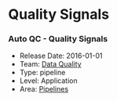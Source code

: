 # Quality Signals
### Auto QC - Quality Signals
* Release Date: 2016-01-01
* Team: [Data Quality](../teams/data-quality.md)
* Type: pipeline
* Level: Application
* Area: [Pipelines](../areas/pipelines.png)
